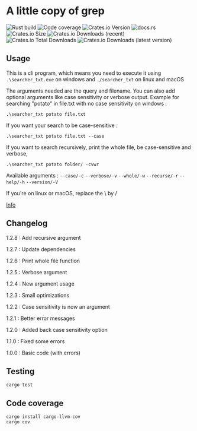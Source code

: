 # A little copy of grep

![Rust build](https://github.com/Raphdf201/minigrep/actions/workflows/rust.yml/badge.svg)
![Code coverage](https://assets.raphdf201.net/minigrepcodecov.svg)
![Crates.io Version](https://img.shields.io/crates/v/searcher_txt)
![docs.rs](https://img.shields.io/docsrs/searcher_txt)
![Crates.io Size](https://img.shields.io/crates/size/searcher_txt)
![Crates.io Downloads (recent)](https://img.shields.io/crates/dr/searcher_txt)
![Crates.io Total Downloads](https://img.shields.io/crates/d/searcher_txt)
![Crates.io Downloads (latest version)](https://img.shields.io/crates/dv/searcher_txt)

## Usage

This is a cli program, which means you need to execute it using `.\searcher_txt.exe` on windows and `./searcher_txt` on
linux and macOS

The arguments needed are the query and filename. You can also add optional arguments like case sensitivity or verbose
output. Example for searching "potato" in file.txt with no case sensitivity on windows :

```
.\searcher_txt potato file.txt
```

If you want your search to be case-sensitive :

```
.\searcher_txt potato file.txt --case
```

If you want to search recursively, print the whole file, be case-sensitive and verbose, 

```
.\searcher_txt potato folder/ -cvwr
```

Available arguments :
`--case/-c`
`--verbose/-v`
`--whole/-w`
`--recurse/-r`
`--help/-h`
`--version/-V`

If you're on linux or macOS, replace the \ by /

[Info](https://docs.raphdf201.net/minigrep/)

## Changelog

1.2.8 : Add recursive argument

1.2.7 : Update dependencies

1.2.6 : Print whole file function

1.2.5 : Verbose argument

1.2.4 : New argument usage

1.2.3 : Small optimizations

1.2.2 : Case sensitivity is now an argument

1.2.1 : Better error messages

1.2.0 : Added back case sensitivity option

1.1.0 : Fixed some errors

1.0.0 : Basic code (with errors)

## Testing

`cargo test`

## Code coverage
```
cargo install cargo-llvm-cov
cargo cov
```


